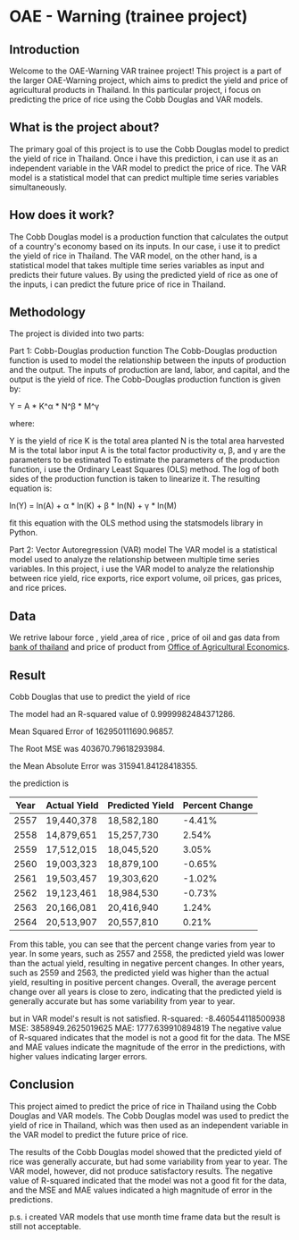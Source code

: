 # OAE - Warning (trainee project)

## Introduction
Welcome to the OAE-Warning VAR trainee project! This project is a part of the larger OAE-Warning project, which aims to predict the yield and price of agricultural products in Thailand. In this particular project, i focus on predicting the price of rice using the Cobb Douglas and VAR models.

## What is the project about?
The primary goal of this project is to use the Cobb Douglas model to predict the yield of rice in Thailand. Once i have this prediction, i can use it as an independent variable in the VAR model to predict the price of rice. The VAR model is a statistical model that can predict multiple time series variables simultaneously.

## How does it work?
The Cobb Douglas model is a production function that calculates the output of a country's economy based on its inputs. In our case, i use it to predict the yield of rice in Thailand. The VAR model, on the other hand, is a statistical model that takes multiple time series variables as input and predicts their future values. By using the predicted yield of rice as one of the inputs, i can predict the future price of rice in Thailand.

## Methodology
The project is divided into two parts:

Part 1: Cobb-Douglas production function
The Cobb-Douglas production function is used to model the relationship between the inputs of production and the output. The inputs of production are land, labor, and capital, and the output is the yield of rice. The Cobb-Douglas production function is given by:

Y = A * K^α * N^β * M^γ

where:

Y is the yield of rice
K is the total area planted
N is the total area harvested
M is the total labor input
A is the total factor productivity
α, β, and γ are the parameters to be estimated
To estimate the parameters of the production function, i use the Ordinary Least Squares (OLS) method. The log of both sides of the production function is taken to linearize it. The resulting equation is:

ln(Y) = ln(A) + α * ln(K) + β * ln(N) + γ * ln(M)

fit this equation with the OLS method using the statsmodels library in Python.

Part 2: Vector Autoregression (VAR) model
The VAR model is a statistical model used to analyze the relationship between multiple time series variables. In this project, i use the VAR model to analyze the relationship between rice yield, rice exports, rice export volume, oil prices, gas prices, and rice prices.

## Data

We retrive labour force , yield ,area of rice , price of oil and gas data from [bank of thailand](https://www.bot.or.th/) and price of product from [Office of Agricultural Economics](https://www.oaw.or.th).

## Result

Cobb Douglas that use to predict the yield of rice

The model had an R-squared value of 0.9999982484371286.


Mean Squared Error of 162950111690.96857. 


The Root MSE was 403670.79618293984.


the Mean Absolute Error was 315941.84128418355.


the prediction is

| Year | Actual Yield | Predicted Yield | Percent Change |
|------|--------------|----------------|----------------|
| 2557 | 19,440,378   | 18,582,180     | -4.41%         |
| 2558 | 14,879,651   | 15,257,730     | 2.54%          |
| 2559 | 17,512,015   | 18,045,520     | 3.05%          |
| 2560 | 19,003,323   | 18,879,100     | -0.65%         |
| 2561 | 19,503,457   | 19,303,620     | -1.02%         |
| 2562 | 19,123,461   | 18,984,530     | -0.73%         |
| 2563 | 20,166,081   | 20,416,940     | 1.24%          |
| 2564 | 20,513,907   | 20,557,810     | 0.21%          |


From this table, you can see that the percent change varies from year to year. In some years, such as 2557 and 2558, the predicted yield was lower than the actual yield, resulting in negative percent changes. In other years, such as 2559 and 2563, the predicted yield was higher than the actual yield, resulting in positive percent changes. Overall, the average percent change over all years is close to zero, indicating that the predicted yield is generally accurate but has some variability from year to year.

but in VAR model's result is not satisfied.
R-squared: -8.460544118500938
MSE: 3858949.2625019625
MAE: 1777.639910894819
The negative value of R-squared indicates that the model is not a good fit for the data.
The MSE and MAE values indicate the magnitude of the error in the predictions, with higher values indicating larger errors.

## Conclusion
This project aimed to predict the price of rice in Thailand using the Cobb Douglas and VAR models. The Cobb Douglas model was used to predict the yield of rice in Thailand, which was then used as an independent variable in the VAR model to predict the future price of rice.

The results of the Cobb Douglas model showed that the predicted yield of rice was generally accurate, but had some variability from year to year. The VAR model, however, did not produce satisfactory results. The negative value of R-squared indicated that the model was not a good fit for the data, and the MSE and MAE values indicated a high magnitude of error in the predictions.

p.s. i created VAR models that use month time frame data but the result is still not acceptable.
